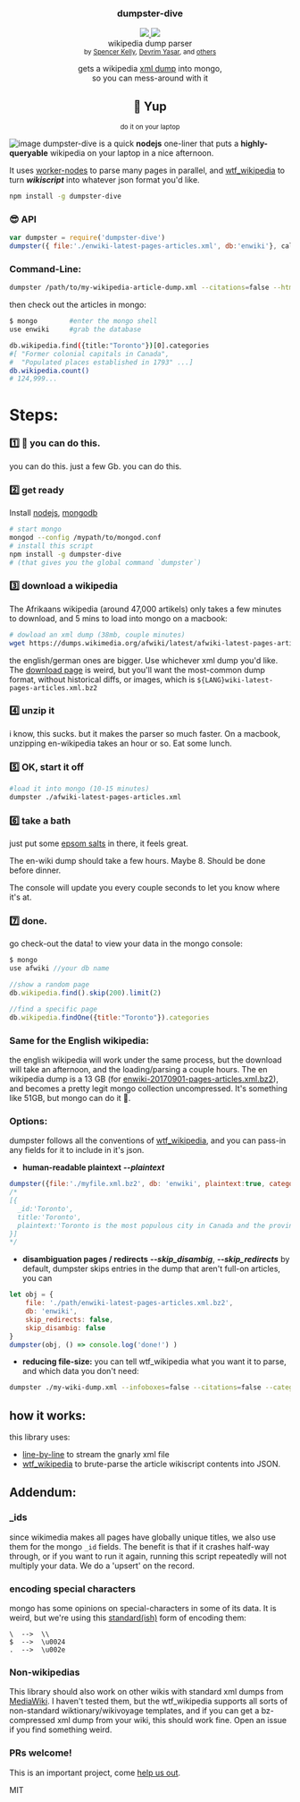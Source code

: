 <div align="center">
	<h3>dumpster-dive</h3>
  <a href="https://www.codacy.com/app/spencerkelly86/dumpster-dive">
    <img src="https://api.codacy.com/project/badge/grade/6fad3c588d3d4c97ab8a9abf9f2a5a01" />
  </a>
  <a href="https://npmjs.org/package/dumpster-dive">
    <img src="https://img.shields.io/npm/v/dumpster-dive.svg?style=flat-square" />
  </a>
  <div>wikipedia dump parser</div>
  <sub>
    by
    <a href="http://spencermounta.in/">Spencer Kelly</a>, <a href="https://github.com/devrim">Devrim Yasar</a>,
		 and
    <a href="https://github.com/spencermountain/wtf_wikipedia/graphs/contributors">
      others
    </a>
  </sub>
</div>
<p></p>

<div align="center">
  gets a wikipedia <a href="https://dumps.wikimedia.org">xml dump</a> into mongo,
  <div>so you can mess-around with it</div>

  <h2 align="center">💂 Yup</h2>
  <div><sup>do it on your laptop</sup></div>
</div>

![image](https://user-images.githubusercontent.com/399657/39391259-b57ca9e0-4a6e-11e8-8b33-2064e5fc187e.png)
dumpster-dive is a quick **nodejs** one-liner that puts a **highly-queryable** wikipedia on your laptop in a nice afternoon.

It uses [worker-nodes](https://github.com/allegro/node-worker-nodes) to parse many pages in parallel, and [wtf_wikipedia](https://github.com/spencermountain/wtf_wikipedia) to turn ***wikiscript*** into whatever json format you'd like.

```bash
npm install -g dumpster-dive
```
### 😎 API
```js
var dumpster = require('dumpster-dive')
dumpster({ file:'./enwiki-latest-pages-articles.xml', db:'enwiki'}, callback)
```

### Command-Line:
```bash
dumpster /path/to/my-wikipedia-article-dump.xml --citations=false --html=true
```

then check out the articles in mongo:
````bash
$ mongo        #enter the mongo shell
use enwiki     #grab the database

db.wikipedia.find({title:"Toronto"})[0].categories
#[ "Former colonial capitals in Canada",
#  "Populated places established in 1793" ...]
db.wikipedia.count()
# 124,999...
````

# Steps:

### 1️⃣ 💪 you can do this.
you can do this.
just a few Gb. you can do this.

### 2️⃣ get ready
Install [nodejs](https://nodejs.org/en/), [mongodb](https://docs.mongodb.com/manual/installation/)

```bash
# start mongo
mongod --config /mypath/to/mongod.conf
# install this script
npm install -g dumpster-dive
# (that gives you the global command `dumpster`)
```

### 3️⃣ download a wikipedia
The Afrikaans wikipedia (around 47,000 artikels) only takes a few minutes to download, and 5 mins to load into mongo on a macbook:
```bash
# dowload an xml dump (38mb, couple minutes)
wget https://dumps.wikimedia.org/afwiki/latest/afwiki-latest-pages-articles.xml.bz2
```
the english/german ones are bigger. Use whichever xml dump you'd like. The [download page](https://dumps.wikimedia.org) is weird, but you'll want the most-common dump format, without historical diffs, or images, which is `${LANG}wiki-latest-pages-articles.xml.bz2 `

### 4️⃣ unzip it
i know, this sucks. but it makes the parser so much faster. On a macbook, unzipping en-wikipedia takes an hour or so. Eat some lunch.

### 5️⃣ OK, start it off
```bash
#load it into mongo (10-15 minutes)
dumpster ./afwiki-latest-pages-articles.xml
```
### 6️⃣ take a bath
just put some [epsom salts](https://www.youtube.com/watch?v=QSlIHCu2Smw) in there, it feels great.

The en-wiki dump should take a few hours. Maybe 8. Should be done before dinner.

The console will update you every couple seconds to let you know where it's at.

### 7️⃣ done.
go check-out the data! to view your data in the mongo console:
````javascript
$ mongo
use afwiki //your db name

//show a random page
db.wikipedia.find().skip(200).limit(2)

//find a specific page
db.wikipedia.findOne({title:"Toronto"}).categories
````

### Same for the English wikipedia:
the english wikipedia will work under the same process, but
the download will take an afternoon, and the loading/parsing a couple hours. The en wikipedia dump is a 13 GB (for [enwiki-20170901-pages-articles.xml.bz2](https://dumps.wikimedia.org/enwiki/20170901/enwiki-20170901-pages-articles.xml.bz2)), and becomes a pretty legit mongo collection uncompressed. It's something like 51GB, but mongo can do it 💪.

### Options:
dumpster follows all the conventions of [wtf_wikipedia](https://github.com/spencermountain/wtf_wikipedia), and you can pass-in any fields for it to include in it's json.
* **human-readable plaintext** ***--plaintext***
```js
dumpster({file:'./myfile.xml.bz2', db: 'enwiki', plaintext:true, categories:false})
/*
[{
  _id:'Toronto',
  title:'Toronto',
  plaintext:'Toronto is the most populous city in Canada and the provincial capital...'
}]
*/
```

* **disambiguation pages /  redirects** ***--skip_disambig***, ***--skip_redirects***
by default, dumpster skips entries in the dump that aren't full-on articles, you can
```js
let obj = {
	file: './path/enwiki-latest-pages-articles.xml.bz2',
	db: 'enwiki',
	skip_redirects: false,
	skip_disambig: false
}
dumpster(obj, () => console.log('done!') )
```

* **reducing file-size:**
you can tell wtf_wikipedia what you want it to parse, and which data you don't need:
```bash
dumpster ./my-wiki-dump.xml --infoboxes=false --citations=false --categories=false --links=false
```

## how it works:
this library uses:
* [line-by-line](https://www.npmjs.com/package/line-by-line) to stream the gnarly xml file
* [wtf_wikipedia](https://github.com/spencermountain/wtf_wikipedia) to brute-parse the article wikiscript contents into JSON.

## Addendum:
### \_ids
since wikimedia makes all pages have globally unique titles, we also use them for the mongo `_id` fields.
The benefit is that if it crashes half-way through, or if you want to run it again, running this script repeatedly will not multiply your data. We do a 'upsert' on the record.

### encoding special characters
mongo has some opinions on special-characters in some of its data. It is weird, but we're using this [standard(ish)](https://stackoverflow.com/a/30254815/168877) form of encoding them:
```
\  -->  \\
$  -->  \u0024
.  -->  \u002e
```
### Non-wikipedias
This library should also work on other wikis with standard xml dumps from [MediaWiki](https://www.mediawiki.org/wiki/MediaWiki). I haven't tested them, but the wtf_wikipedia supports all sorts of non-standard wiktionary/wikivoyage templates, and if you can get a bz-compressed xml dump from your wiki, this should work fine. Open an issue if you find something weird.

### PRs welcome!
This is an important project, come [help us out](./contributing.md).

MIT
